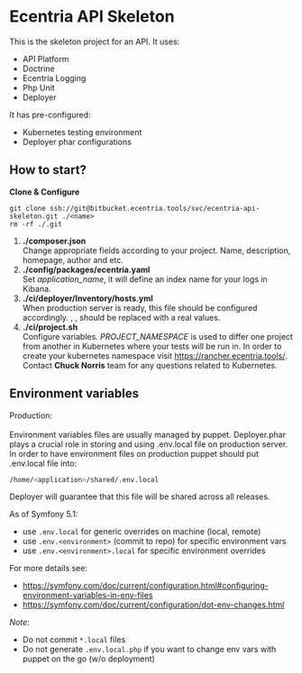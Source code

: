 Ecentria API Skeleton
=====================

This is the skeleton project for an API.
It uses:
- API Platform
- Doctrine
- Ecentria Logging
- Php Unit
- Deployer

It has pre-configured:
- Kubernetes testing environment
- Deployer phar configurations

How to start?
---

**Clone & Configure**

```
git clone ssh://git@bitbucket.ecentria.tools/svc/ecentria-api-skeleton.git ./<name>
rm -rf ./.git
```

1. **./composer.json** <br>
Change appropriate fields according to your project.
Name, description, homepage, author and etc.
2. **./config/packages/ecentria.yaml** <br>
Set _application\_name_, it will define an index name for your logs in Kibana.
3. **./ci/deployer/Inventory/hosts.yml** <br>
When production server is ready, this file should be configured
accordingly. <hostname>, <user>, <repository> should be replaced with
a real values.
4. **./ci/project.sh** <br>
Configure variables.
_PROJECT\_NAMESPACE_ is used to differ one project from another in Kubernetes
where your tests will be run in. In order to create your kubernetes namespace
visit https://rancher.ecentria.tools/. Contact **Chuck Norris** team for any questions
related to Kubernetes.

Environment variables
---

Production: <br /><br />
Environment variables files are usually managed by puppet.
Deployer.phar plays a crucial role in storing and using .env.local file on production server. 
In order to have environment files on production puppet should put .env.local file into:
```bash
/home/<application>/shared/.env.local
```
Deployer will guarantee that this file will be shared across all releases.

As of Symfony 5.1:
- use `.env.local` for generic overrides on machine (local, remote)
- use `.env.<environment>` (commit to repo) for specific environment vars 
- use `.env.<environment>.local` for specific environment overrides

For more details see: 
- https://symfony.com/doc/current/configuration.html#configuring-environment-variables-in-env-files
- https://symfony.com/doc/current/configuration/dot-env-changes.html

*Note*: 
- Do not commit `*.local` files
- Do not generate `.env.local.php` if you want to change env vars with puppet on the go (w/o deployment)
